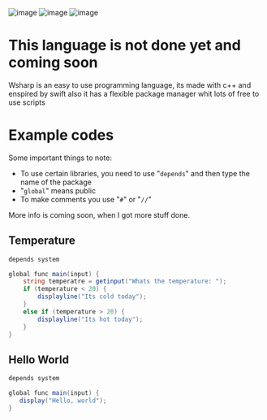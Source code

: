 ![image](https://cdn.discordapp.com/attachments/910436116811878410/977341210228322324/textbutgray.png)
![image](https://img.shields.io/badge/Version-0.0.0-red)
![image](https://img.shields.io/badge/license-MIT-green)



# This language is not done yet and coming soon

Wsharp is an easy to use programming language, its made with c++ and enspired by swift
also it has a flexible package manager whit lots of free to use scripts

# Example codes
Some important things to note:
- To use certain libraries, you need to use "``depends``" and then type the name of the package
- "``global``" means public 
- To make comments you use "``#``" or "``//``"

More info is coming soon, when I got more stuff done.

## Temperature

```cs
depends system

global func main(input) {
    string temperatre = getinput("Whats the temperature: ");
    if (temperature < 20) {
        displayline("Its cold today");
    } 
    else if (temperature > 20) {
        displayline("Its hot today");
    }
} 
```

## Hello World

```cs
depends system

global func main(input) {
   display("Hello, world");
}
```

